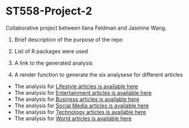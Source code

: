 # ST558-Project-2
Collaborative project between Ilana Feldman and Jasmine Wang.

1. Brief description of the purpose of the repo

2. List of R packages were used

3. A link to the generated analysis

4. A render function to generate the six analysese for different articles

* The analysis for [Lifestyle articles is available here](name.html)
* The analysis for [Entertainment articles is available here](name.html)
* The analysis for [Business articles is available here](name.html)
* The analysis for [Social Media articles is available here](name.html)
* The analysis for [Technology articles is available here](name.html)
* The analysis for [World articles is available here](name.html)




